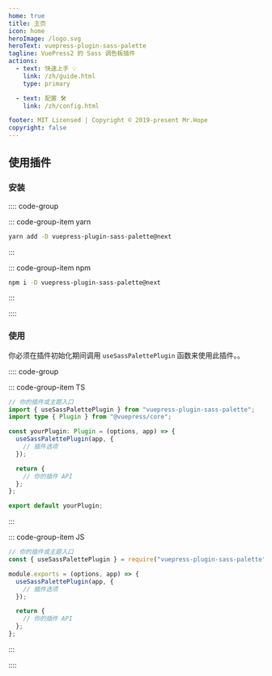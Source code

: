 ```yaml
---
home: true
title: 主页
icon: home
heroImage: /logo.svg
heroText: vuepress-plugin-sass-palette
tagline: VuePress2 的 Sass 调色板插件
actions:
  - text: 快速上手 💡
    link: /zh/guide.html
    type: primary

  - text: 配置 🛠
    link: /zh/config.html

footer: MIT Licensed | Copyright © 2019-present Mr.Hope
copyright: false
---
```


## 使用插件

### 安装

:::: code-group

::: code-group-item yarn

```bash
yarn add -D vuepress-plugin-sass-palette@next
```

:::

::: code-group-item npm

```bash
npm i -D vuepress-plugin-sass-palette@next
```

:::

::::

### 使用

你必须在插件初始化期间调用 `useSassPalettePlugin` 函数来使用此插件。。

:::: code-group

::: code-group-item TS

```ts
// 你的插件或主题入口
import { useSassPalettePlugin } from "vuepress-plugin-sass-palette";
import type { Plugin } from "@vuepress/core";

const yourPlugin: Plugin = (options, app) => {
  useSassPalettePlugin(app, {
    // 插件选项
  });

  return {
    // 你的插件 API
  };
};

export default yourPlugin;
```

:::

::: code-group-item JS

```js
// 你的插件或主题入口
const { useSassPalettePlugin } = require("vuepress-plugin-sass-palette");

module.exports = (options, app) => {
  useSassPalettePlugin(app, {
    // 插件选项
  });

  return {
    // 你的插件 API
  };
};
```

:::

::::
